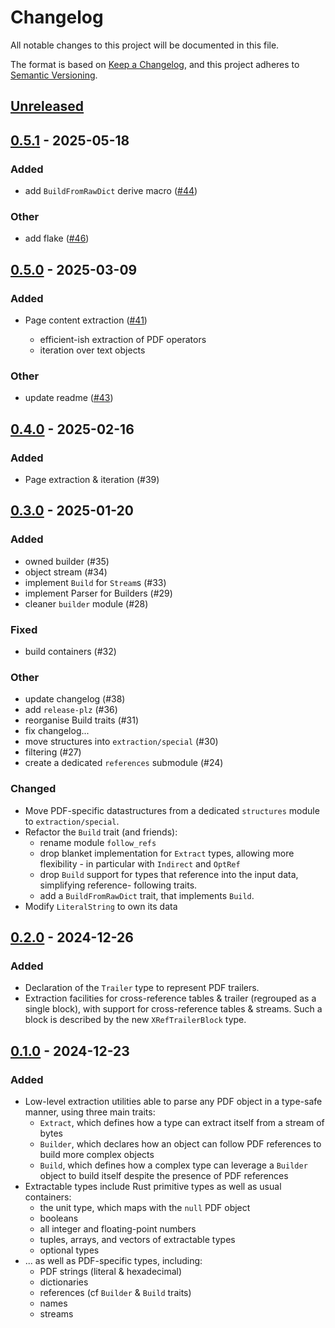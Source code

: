 # Changelog

All notable changes to this project will be documented in this file.

The format is based on [Keep a Changelog](https://keepachangelog.com/en/1.1.0/),
and this project adheres to [Semantic Versioning](https://semver.org/spec/v2.0.0.html).

## [Unreleased]

## [0.5.1](https://github.com/bdura/livre/compare/livre-v0.5.0...livre-v0.5.1) - 2025-05-18

### Added

- add `BuildFromRawDict` derive macro ([#44](https://github.com/bdura/livre/pull/44))

### Other

- add flake ([#46](https://github.com/bdura/livre/pull/46))

## [0.5.0](https://github.com/bdura/livre/compare/livre-v0.4.0...livre-v0.5.0) - 2025-03-09

### Added

- Page content extraction ([#41](https://github.com/bdura/livre/pull/41))

  - efficient-ish extraction of PDF operators
  - iteration over text objects

### Other

- update readme ([#43](https://github.com/bdura/livre/pull/43))

## [0.4.0](https://github.com/bdura/livre/compare/livre-v0.3.0...livre-v0.4.0) - 2025-02-16

### Added

- Page extraction & iteration (#39)

## [0.3.0](https://github.com/bdura/livre/compare/livre-v0.2.0...livre-v0.3.0) - 2025-01-20

### Added

- owned builder (#35)
- object stream (#34)
- implement `Build` for `Stream`s (#33)
- implement Parser for Builders (#29)
- cleaner `builder` module (#28)

### Fixed

- build containers (#32)

### Other

- update changelog (#38)
- add `release-plz` (#36)
- reorganise Build traits (#31)
- fix changelog...
- move structures into `extraction/special` (#30)
- filtering (#27)
- create a dedicated `references` submodule (#24)

### Changed

- Move PDF-specific datastructures from a dedicated `structures` module to `extraction/special`.
- Refactor the `Build` trait (and friends):
  - rename module `follow_refs`
  - drop blanket implementation for `Extract` types, allowing more flexibility - in particular
    with `Indirect` and `OptRef`
  - drop `Build` support for types that reference into the input data, simplifying reference-
    following traits.
  - add a `BuildFromRawDict` trait, that implements `Build`.
- Modify `LiteralString` to own its data

## [0.2.0] - 2024-12-26

### Added

- Declaration of the `Trailer` type to represent PDF trailers.
- Extraction facilities for cross-reference tables & trailer (regrouped as a single block),
  with support for cross-reference tables & streams. Such a block is described by the new
  `XRefTrailerBlock` type.

## [0.1.0] - 2024-12-23

### Added

- Low-level extraction utilities able to parse any PDF object in a type-safe manner,
  using three main traits:
  - `Extract`, which defines how a type can extract itself from a stream of bytes
  - `Builder`, which declares how an object can follow PDF references to build more
    complex objects
  - `Build`, which defines how a complex type can leverage a `Builder` object to
    build itself despite the presence of PDF references
- Extractable types include Rust primitive types as well as usual containers:
  - the unit type, which maps with the `null` PDF object
  - booleans
  - all integer and floating-point numbers
  - tuples, arrays, and vectors of extractable types
  - optional types
- ... as well as PDF-specific types, including:
  - PDF strings (literal & hexadecimal)
  - dictionaries
  - references (cf `Builder` & `Build` traits)
  - names
  - streams

[unreleased]: https://github.com/bdura/livre/compare/livre-v0.2.0...HEAD
[0.2.0]: https://github.com/bdura/livre/releases/tag/livre-v0.2.0
[0.1.0]: https://github.com/bdura/livre/releases/tag/v0.1.0
